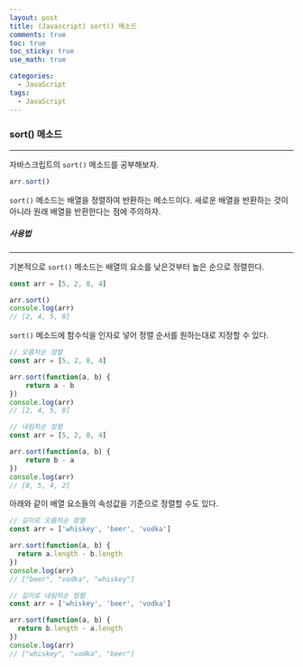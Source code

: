 ```yaml
---
layout: post
title: (Javascript) sort() 메소드
comments: true
toc: true
toc_sticky: true
use_math: true

categories:
  - JavaScript
tags:
  - JavaScript
---
```




### sort() 메소드

---



자바스크립트의 `sort()` 메소드를 공부해보자.

```javascript
arr.sort()
```

`sort()` 메소드는 배열을 정렬하여 반환하는 메소드이다. 새로운 배열을 반환하는 것이 아니라 원래 배열을 반환한다는 점에 주의하자. 



##### 사용법

---



기본적으로 `sort()` 메소드는 배열의 요소를 낮은것부터 높은 순으로 정렬한다.

```javascript
const arr = [5, 2, 8, 4]

arr.sort() 
console.log(arr) 
// [2, 4, 5, 8]
```



`sort()` 메소드에 함수식을 인자로 넣어 정렬 순서를 원하는대로 지정할 수 있다.

```javascript
// 오름차순 정렬
const arr = [5, 2, 8, 4]

arr.sort(function(a, b) {
    return a - b
}) 
console.log(arr) 
// [2, 4, 5, 8]
```



```javascript
// 내림차순 정렬
const arr = [5, 2, 8, 4]

arr.sort(function(a, b) {
    return b - a
}) 
console.log(arr) 
// [8, 5, 4, 2]
```



아래와 같이 배열 요소들의 속성값을 기준으로 정렬할 수도 있다.



```javascript
// 길이로 오름차순 정렬 
const arr = ['whiskey', 'beer', 'vodka']

arr.sort(function(a, b) {
  return a.length - b.length
})
console.log(arr)
// ["beer", "vodka", "whiskey"]
```



```javascript
// 길이로 내림차순 정렬
const arr = ['whiskey', 'beer', 'vodka']

arr.sort(function(a, b) {
  return b.length - a.length
})
console.log(arr)
// ["whiskey", "vodka", "beer"]
```





